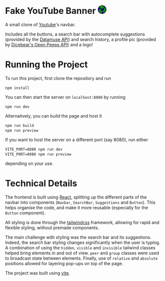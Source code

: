 # Fake YouTube Banner <img src="./public/icon.svg" alt="logo" width="28px">

A small clone of [Youtube](https://www.youtube.com/)'s navbar.

Includes all the buttons, a search bar with autocomplete suggestions (provided by the [Datamuse API](https://www.datamuse.com/api/)) and search history, a profile pic (provided by [Dicebear's Open Peeps API](https://dicebear.com/styles/open-peeps)) and a logo!

# Running the Project

To run this project, first clone the repository and run

```
npm install
```

You can then start the server on `localhost:8000` by running

```
npm run dev
```

Alternatively, you can build the page and host it

```
npm run build
npm run preview
```

If you want to host the server on a different port (say 8080), run either

```
VITE_PORT=8080 npm run dev
VITE_PORT=8080 npm run preview
```

depending on your use.

# Technical Details

The frontend is built using [React](https://reactjs.org/), splitting up the different parts of the navbar into components (`Navbar`, `SearchBar`, `Suggestions` and `Button`).
This helps organise the code, and make it more reusable (especially for the `Button` component).

All styling is done through the [tailwindcss](https://tailwindcss.com/) framework, allowing for rapid and flexible styling, without premade components.

The main challenge with styling was the search bar and its suggestions.
Indeed, the search bar styling changes significantly when the user is typing.
A combination of using the `hidden`, `visible` and `invisible` tailwind classes helped bring elements in and out of view. `peer` and `group` classes were used to broadcast state between elements.
Finally, use of `relative` and `absolute` positions allowed for layering pop-ups on top of the page.

The project was built using [vite](https://vitejs.dev/).
